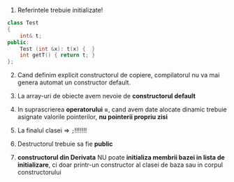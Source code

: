 
1. Referintele trebuie initializate!

```c++
class Test
{
    int& t;
public:
    Test (int &x): t(x) {  }
    int getT() { return t; }
};
```


2. Cand definim explicit constructorul de copiere, compilatorul nu va mai genera automat un constructor default.

3. La array-uri de obiecte avem nevoie de **constructorul default**

4. In suprascrierea **operatorului =**, cand avem date alocate dinamic trebuie asignate valorile pointerilor, **nu pointerii propriu zisi**

5. La finalul clasei => `;`!!!!!!!

6. Destructorul trebuie sa fie **public**

7. **constructorul din Derivata** NU poate **initializa membrii bazei in lista de initializare**, ci doar printr-un constructor al clasei de baza sau in corpul constructorului

